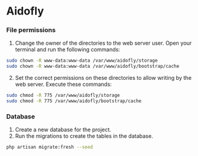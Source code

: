 # Aidofly

### File permissions

1. Change the owner of the directories to the web server user. Open your terminal and run the following commands:

```bash
sudo chown -R www-data:www-data /var/www/aidofly/storage
sudo chown -R www-data:www-data /var/www/aidofly/bootstrap/cache
```

2. Set the correct permissions on these directories to allow writing by the web server. Execute these commands:

```bash
sudo chmod -R 775 /var/www/aidofly/storage
sudo chmod -R 775 /var/www/aidofly/bootstrap/cache
```

### Database

1. Create a new database for the project.
2. Run the migrations to create the tables in the database.

```bash
php artisan migrate:fresh --seed
```
